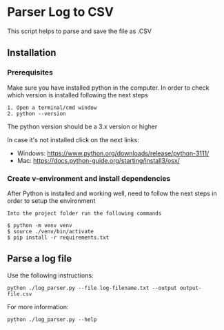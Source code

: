 Parser Log to CSV
===========

This script helps to parse and save the file as .CSV

Installation
-------------

### Prerequisites
Make sure you have installed python in the computer. In order to check which version is installed following the next steps

```
1. Open a terminal/cmd window
2. python --version
```

The python version should be a 3.x version or higher

In case it's not installed click on the next links:
* Windows: https://www.python.org/downloads/release/python-3111/
* Mac: https://docs.python-guide.org/starting/install3/osx/


### Create v-environment and install dependencies
After Python is installed and working well, need to follow the next steps in order to setup the environment

```
Into the project folder run the following commands

$ python -m venv venv
$ source ./venv/bin/activate
$ pip install -r requirements.txt
```

Parse a log file
-------------
Use the following instructions:

```
python ./log_parser.py --file log-filename.txt --output output-file.csv
```

For more information: 
```
python ./log_parser.py --help
```